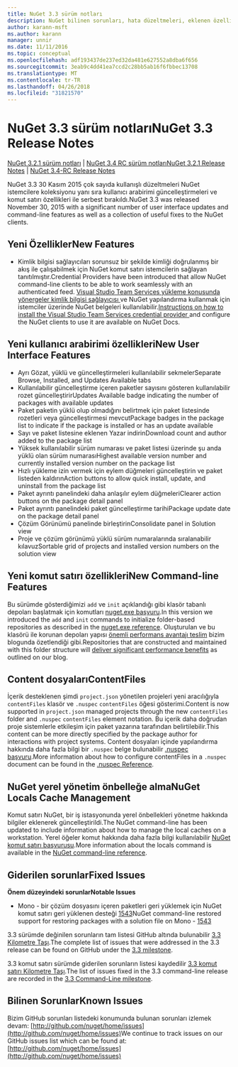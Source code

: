 ```yaml
---
title: NuGet 3.3 sürüm notları
description: NuGet bilinen sorunları, hata düzeltmeleri, eklenen özellikleri ve dcr dahil olmak üzere 3.3 için sürüm notları.
author: karann-msft
ms.author: karann
manager: unnir
ms.date: 11/11/2016
ms.topic: conceptual
ms.openlocfilehash: adf193437de237ed32da481e627552a8dba6f656
ms.sourcegitcommit: 3eab9c4dd41ea7ccd2c28bb5ab16f6fbbec13708
ms.translationtype: MT
ms.contentlocale: tr-TR
ms.lasthandoff: 04/26/2018
ms.locfileid: "31821570"
---
```

# <a name="nuget-33-release-notes"></a><span data-ttu-id="25972-103">NuGet 3.3 sürüm notları</span><span class="sxs-lookup"><span data-stu-id="25972-103">NuGet 3.3 Release Notes</span></span>

<span data-ttu-id="25972-104">[NuGet 3.2.1 sürüm notları](../release-notes/nuget-3.2.1.md) | [NuGet 3.4 RC sürüm notları](../release-notes/nuget-3.4-RC.md)</span><span class="sxs-lookup"><span data-stu-id="25972-104">[NuGet 3.2.1 Release Notes](../release-notes/nuget-3.2.1.md) | [NuGet 3.4-RC Release Notes](../release-notes/nuget-3.4-RC.md)</span></span>

<span data-ttu-id="25972-105">NuGet 3.3 30 Kasım 2015 çok sayıda kullanışlı düzeltmeleri NuGet istemcilere koleksiyonu yanı sıra kullanıcı arabirimi güncelleştirmeleri ve komut satırı özellikleri ile serbest bırakıldı.</span><span class="sxs-lookup"><span data-stu-id="25972-105">NuGet 3.3 was released November 30, 2015 with a significant number of user interface updates and command-line features as well as a collection of useful fixes to the NuGet clients.</span></span>

## <a name="new-features"></a><span data-ttu-id="25972-106">Yeni Özellikler</span><span class="sxs-lookup"><span data-stu-id="25972-106">New Features</span></span>

* <span data-ttu-id="25972-107">Kimlik bilgisi sağlayıcıları sorunsuz bir şekilde kimliği doğrulanmış bir akış ile çalışabilmek için NuGet komut satırı istemcilerin sağlayan tanıtılmıştır.</span><span class="sxs-lookup"><span data-stu-id="25972-107">Credential Providers have been introduced that allow NuGet command-line clients to be able to work seamlessly with an authenticated feed.</span></span> <span data-ttu-id="25972-108">[Visual Studio Team Services yükleme konusunda yönergeler kimlik bilgisi sağlayıcısı ](../api/nuget-exe-credential-providers.md) ve NuGet yapılandırma kullanmak için istemciler üzerinde NuGet belgeleri kullanılabilir.</span><span class="sxs-lookup"><span data-stu-id="25972-108">[Instructions on how to install the Visual Studio Team Services credential provider ](../api/nuget-exe-credential-providers.md) and configure the NuGet clients to use it are available on NuGet Docs.</span></span>

## <a name="new-user-interface-features"></a><span data-ttu-id="25972-109">Yeni kullanıcı arabirimi özellikleri</span><span class="sxs-lookup"><span data-stu-id="25972-109">New User Interface Features</span></span>

* <span data-ttu-id="25972-110">Ayrı Gözat, yüklü ve güncelleştirmeleri kullanılabilir sekmeler</span><span class="sxs-lookup"><span data-stu-id="25972-110">Separate Browse, Installed, and Updates Available tabs</span></span>
* <span data-ttu-id="25972-111">Kullanılabilir güncelleştirme içeren paketler sayısını gösteren kullanılabilir rozet güncelleştirir</span><span class="sxs-lookup"><span data-stu-id="25972-111">Updates Available badge indicating the number of packages with available updates</span></span>
* <span data-ttu-id="25972-112">Paket paketin yüklü olup olmadığını belirtmek için paket listesinde rozetleri veya güncelleştirmesi mevcut</span><span class="sxs-lookup"><span data-stu-id="25972-112">Package badges in the package list to indicate if the package is installed or has an update available</span></span>
* <span data-ttu-id="25972-113">Sayı ve paket listesine eklenen Yazar indirin</span><span class="sxs-lookup"><span data-stu-id="25972-113">Download count and author added to the package list</span></span>
* <span data-ttu-id="25972-114">Yüksek kullanılabilir sürüm numarası ve paket listesi üzerinde şu anda yüklü olan sürüm numarası</span><span class="sxs-lookup"><span data-stu-id="25972-114">Highest available version number and currently installed version number on the package list</span></span>
* <span data-ttu-id="25972-115">Hızlı yükleme izin vermek için eylem düğmeleri güncelleştirin ve paket listeden kaldırın</span><span class="sxs-lookup"><span data-stu-id="25972-115">Action buttons to allow quick install, update, and uninstall from the package list</span></span>
* <span data-ttu-id="25972-116">Paket ayrıntı panelindeki daha anlaşılır eylem düğmeleri</span><span class="sxs-lookup"><span data-stu-id="25972-116">Clearer action buttons on the package detail panel</span></span>
* <span data-ttu-id="25972-117">Paket ayrıntı panelindeki paket güncelleştirme tarihi</span><span class="sxs-lookup"><span data-stu-id="25972-117">Package update date on the package detail panel</span></span>
* <span data-ttu-id="25972-118">Çözüm Görünümü panelinde birleştirin</span><span class="sxs-lookup"><span data-stu-id="25972-118">Consolidate panel in Solution view</span></span>
* <span data-ttu-id="25972-119">Proje ve çözüm görünümü yüklü sürüm numaralarında sıralanabilir kılavuz</span><span class="sxs-lookup"><span data-stu-id="25972-119">Sortable grid of projects and installed version numbers on the solution view</span></span>

## <a name="new-command-line-features"></a><span data-ttu-id="25972-120">Yeni komut satırı özellikleri</span><span class="sxs-lookup"><span data-stu-id="25972-120">New Command-line Features</span></span>

<span data-ttu-id="25972-121">Bu sürümde gösterdiğimizi `add` ve `init` açıklandığı gibi klasör tabanlı depoları başlatmak için komutları [nuget.exe başvuru](../tools/nuget-exe-cli-reference.md).</span><span class="sxs-lookup"><span data-stu-id="25972-121">In this version we introduced the `add` and `init` commands to initialize folder-based repositories as described in the [nuget.exe reference](../tools/nuget-exe-cli-reference.md).</span></span> <span data-ttu-id="25972-122">Oluşturulan ve bu klasörü ile korunan depoları yapısı [önemli performans avantajı teslim](http://blog.nuget.org/20150922/Accelerate-Package-Source.html) bizim blogunda özetlendiği gibi.</span><span class="sxs-lookup"><span data-stu-id="25972-122">Repositories that are constructed and maintained with this folder structure will [deliver significant performance benefits](http://blog.nuget.org/20150922/Accelerate-Package-Source.html) as outlined on our blog.</span></span>

## <a name="contentfiles"></a><span data-ttu-id="25972-123">Content dosyaları</span><span class="sxs-lookup"><span data-stu-id="25972-123">ContentFiles</span></span>

<span data-ttu-id="25972-124">İçerik desteklenen şimdi `project.json` yönetilen projeleri yeni aracılığıyla `contentFiles` klasör ve `.nuspec` `contentFiles` öğesi gösterimi.</span><span class="sxs-lookup"><span data-stu-id="25972-124">Content is now supported in `project.json` managed projects through the new `contentFiles` folder and `.nuspec` `contentFiles` element notation.</span></span>  <span data-ttu-id="25972-125">Bu içerik daha doğrudan proje sistemlerle etkileşim için paket yazarına tarafından belirtilebilir.</span><span class="sxs-lookup"><span data-stu-id="25972-125">This content can be more directly specified by the package author for interactions with project systems.</span></span>  <span data-ttu-id="25972-126">Content dosyaları içinde yapılandırma hakkında daha fazla bilgi bir `.nuspec` belge bulunabilir [.nuspec başvuru](../reference/nuspec.md).</span><span class="sxs-lookup"><span data-stu-id="25972-126">More information about how to configure contentFiles in a `.nuspec` document can be found in the [.nuspec Reference](../reference/nuspec.md).</span></span>

## <a name="nuget-locals-cache-management"></a><span data-ttu-id="25972-127">NuGet yerel yönetim önbelleğe alma</span><span class="sxs-lookup"><span data-stu-id="25972-127">NuGet Locals Cache Management</span></span>

<span data-ttu-id="25972-128">Komut satırı NuGet, bir iş istasyonunda yerel önbellekleri yönetme hakkında bilgiler eklenerek güncelleştirildi.</span><span class="sxs-lookup"><span data-stu-id="25972-128">The NuGet command-line has been updated to include information about how to manage the local caches on a workstation.</span></span>  <span data-ttu-id="25972-129">Yerel öğeler komut hakkında daha fazla bilgi kullanılabilir [NuGet komut satırı başvurusu](../tools/cli-ref-locals.md).</span><span class="sxs-lookup"><span data-stu-id="25972-129">More information about the locals command is available in the [NuGet command-line reference](../tools/cli-ref-locals.md).</span></span>

## <a name="fixed-issues"></a><span data-ttu-id="25972-130">Giderilen sorunlar</span><span class="sxs-lookup"><span data-stu-id="25972-130">Fixed Issues</span></span>

<span data-ttu-id="25972-131">**Önem düzeyindeki sorunlar**</span><span class="sxs-lookup"><span data-stu-id="25972-131">**Notable Issues**</span></span>

* <span data-ttu-id="25972-132">Mono - bir çözüm dosyasını içeren paketleri geri yüklemek için NuGet komut satırı geri yüklenen desteği [1543](https://github.com/NuGet/Home/issues/1543)</span><span class="sxs-lookup"><span data-stu-id="25972-132">NuGet command-line restored support for restoring packages with a solution file on Mono - [1543](https://github.com/NuGet/Home/issues/1543)</span></span>

<span data-ttu-id="25972-133">3.3 sürümde değinilen sorunların tam listesi GitHub altında bulunabilir [3.3 Kilometre Taşı](https://github.com/NuGet/Home/issues?q=is%3Aissue+milestone%3A3.3.0+is%3Aclosed).</span><span class="sxs-lookup"><span data-stu-id="25972-133">The complete list of issues that were addressed in the 3.3 release can be found on GitHub under the [3.3 milestone](https://github.com/NuGet/Home/issues?q=is%3Aissue+milestone%3A3.3.0+is%3Aclosed).</span></span>

<span data-ttu-id="25972-134">3.3 komut satırı sürümde giderilen sorunların listesi kaydedilir [3.3 komut satırı Kilometre Taşı](https://github.com/NuGet/Home/issues?q=is%3Aissue+is%3Aclosed+milestone%3A3.3.0-commandline).</span><span class="sxs-lookup"><span data-stu-id="25972-134">The list of issues fixed in the 3.3 command-line release are recorded in the [3.3 Command-Line milestone](https://github.com/NuGet/Home/issues?q=is%3Aissue+is%3Aclosed+milestone%3A3.3.0-commandline).</span></span>

## <a name="known-issues"></a><span data-ttu-id="25972-135">Bilinen Sorunlar</span><span class="sxs-lookup"><span data-stu-id="25972-135">Known Issues</span></span>

<span data-ttu-id="25972-136">Bizim GitHub sorunları listedeki konumunda bulunan sorunları izlemek devam: [http://github.com/nuget/home/issues](http://github.com/nuget/home/issues)</span><span class="sxs-lookup"><span data-stu-id="25972-136">We continue to track issues on our GitHub issues list which can be found at: [http://github.com/nuget/home/issues](http://github.com/nuget/home/issues)</span></span>
